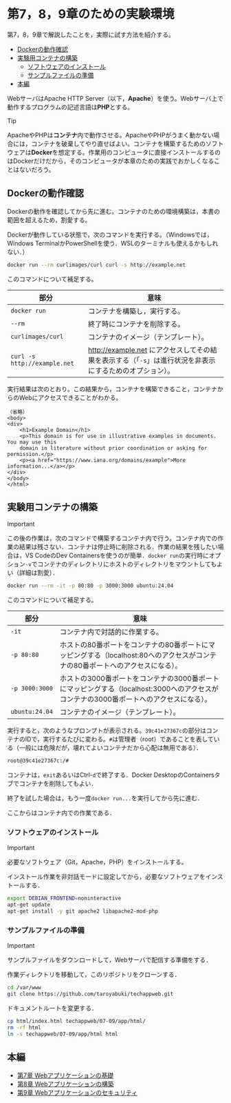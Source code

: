 # 第7，8，9章のための実験環境

第7，8，9章で解説したことを，実際に試す方法を紹介する。

<!-- vscode-markdown-toc -->
* [Dockerの動作確認](#Docker)
* [実験用コンテナの構築](#)
	* [ソフトウェアのインストール](#-1)
	* [サンプルファイルの準備](#-1)
* [本編](#-1)

<!-- vscode-markdown-toc-config
	numbering=false
	autoSave=true
	/vscode-markdown-toc-config -->
<!-- /vscode-markdown-toc -->

WebサーバはApache HTTP Server（以下，**Apache**）を使う。Webサーバ上で動作するプログラムの記述言語は**PHP**とする。

> [!TIP]
> ApacheやPHPは**コンテナ**内で動作させる。ApacheやPHPがうまく動かない場合には，コンテナを破棄してやり直せばよい。コンテナを構築するためのソフトウェアは**Docker**を想定する。作業用のコンピュータに直接インストールするのはDockerだけだから，そのコンピュータが本章のための実践でおかしくなることはないだろう。

## <a name='Docker'></a>Dockerの動作確認

Dockerの動作を確認してから先に進む。コンテナのための環境構築は，本書の範囲を超えるため，割愛する。

Dockerが動作している状態で，次のコマンドを実行する。（Windowsでは，Windows TerminalかPowerShellを使う．WSLのターミナルも使えるかもしれない．）

```bash
docker run --rm curlimages/curl curl -s http://example.net
```

このコマンドについて補足する。

部分|意味
--|--
`docker run`|コンテナを構築し，実行する。
`--rm`|終了時にコンテナを削除する。
`curlimages/curl`|コンテナのイメージ（テンプレート）。
`curl -s http://example.net`|http://example.net にアクセスしてその結果を表示する（「`-s`」は進行状況を非表示にするためのオプション）。

実行結果は次のとおり。この結果から，コンテナを構築できること，コンテナからのWebにアクセスできることがわかる。

```
（省略）
<body>
<div>
    <h1>Example Domain</h1>
    <p>This domain is for use in illustrative examples in documents. You may use this
    domain in literature without prior coordination or asking for permission.</p>
    <p><a href="https://www.iana.org/domains/example">More information...</a></p>
</div>
</body>
</html>
```

## <a name=''></a>実験用コンテナの構築

> [!IMPORTANT]
> この後の作業は，次のコマンドで構築するコンテナ内で行う。コンテナ内での作業の結果は残さない．コンテナは停止時に削除される．作業の結果を残したい場合は，VS CodeのDev Containersを使うのが簡単．`docker run`の実行時にオプション`-v`でコンテナのディレクトリにホストのディレクトリをマウントしてもよい（詳細は割愛）．

```bash
docker run --rm -it -p 80:80 -p 3000:3000 ubuntu:24.04
```

このコマンドについて補足する。

部分|意味
--|--
`-it`|コンテナ内で対話的に作業する。
`-p 80:80`|ホストの80番ポートをコンテナの80番ポートにマッピングする（localhost:80へのアクセスがコンテナの80番ポートへのアクセスになる）。
`-p 3000:3000`|ホストの3000番ポートをコンテナの3000番ポートにマッピングする（localhost:3000へのアクセスがコンテナの3000番ポートへのアクセスになる）。
`ubuntu:24.04`|コンテナのイメージ（テンプレート）。

実行すると，次のようなプロンプトが表示される。`39c41e27367c`の部分はコンテナのIDで，実行するたびに変わる。`#`は管理者（root）であることを表している（一般には危険だが，壊れてよいコンテナだから心配は無用である）．

```bash
root@39c41e27367c:/#
```

コンテナは，`exit`あるいはCtrl-`d`で終了する．Docker DesktopのContainersタブでコンテナを削除してもよい．

終了を試した場合は，もう一度`docker run...`を実行してから先に進む．

ここからはコンテナ内での作業である．

### <a name='-1'></a>ソフトウェアのインストール

> [!IMPORTANT]
> 必要なソフトウェア（Git，Apache，PHP）をインストールする。

インストール作業を非対話モードに設定してから，必要なソフトウェアをインストールする．

```bash
export DEBIAN_FRONTEND=noninteractive
apt-get update
apt-get install -y git apache2 libapache2-mod-php
```

### <a name='-1'></a>サンプルファイルの準備

> [!IMPORTANT]
> サンプルファイルをダウンロードして，Webサーバで配信する準備をする．

作業ディレクトリを移動して，このリポジトリをクローンする．

```bash
cd /var/www
git clone https://github.com/taroyabuki/techappweb.git
```

ドキュメントルートを変更する．

```bash
cp html/index.html techappweb/07-09/app/html/
rm -rf html
ln -s techappweb/07-09/app/html html
```

## <a name='-1'></a>本編

- [第7章 Webアプリケーションの基礎](07.md)
- [第8章 Webアプリケーションの構築](08.md)
- [第9章 Webアプリケーションのセキュリティ](09.md)
